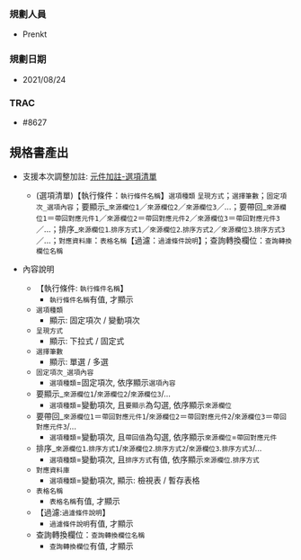 ### <div id="user">規劃人員</div>
* Prenkt

### <div id="updatedate">規劃日期</div>
* 2021/08/24

### <div id="trac">TRAC</div>
* #8627 

## <div id="specification_output">規格書產出</div>
* 支援本次調整加註: [元件加註-選項清單][link_OAList]
    * (選項清單)【執行條件：`執行條件名稱`】`選項種類` `呈現方式`；`選擇筆數`；`固定項次_選項內容`；要顯示_`來源欄位1`／`來源欄位2`／`來源欄位3`／...；要帶回_`來源欄位1`＝`帶回對應元件1`／`來源欄位2`＝`帶回對應元件2`／`來源欄位3`＝`帶回對應元件3`／...；排序_`來源欄位1`.`排序方式1`／`來源欄位2`.`排序方式2`／`來源欄位3`.`排序方式3`／...；`對應資料庫`：`表格名稱`【過濾：`過濾條件說明`】；查詢轉換欄位：`查詢轉換欄位名稱`

* 內容說明
    * 【執行條件: `執行條件名稱`】
        * `執行條件名稱`有值, 才顯示
    * `選項種類`
        * 顯示: 固定項次 / 變動項次
    * `呈現方式`
        * 顯示: 下拉式 / 固定式
    * `選擇筆數`
        * 顯示: 單選 / 多選
    * `固定項次_選項內容`
        * `選項種類`=固定項次, 依序顯示`選項內容`
    * 要顯示_`來源欄位1`/`來源欄位2`/`來源欄位3`/...
        * `選項種類`=變動項次, 且`要顯示`為勾選, 依序顯示`來源欄位`
    * 要帶回_`來源欄位1`＝`帶回對應元件1`/`來源欄位2`＝`帶回對應元件2`/`來源欄位3`＝`帶回對應元件3`/...
        * `選項種類`=變動項次, 且`帶回值`為勾選, 依序顯示`來源欄位`=`帶回對應元件`
    * 排序_`來源欄位1`.`排序方式1`/`來源欄位2`.`排序方式2`/`來源欄位3`.`排序方式3`/...
        * `選項種類`=變動項次, 且`排序方式`有值, 依序顯示`來源欄位`.`排序方式`
    * `對應資料庫`
        * `選項種類`=變動項次, 顯示: 檢視表 / 暫存表格
    * `表格名稱`
        * `表格名稱`有值, 才顯示
    * 【過濾:`過濾條件說明`】
        * `過濾條件說明`有值, 才顯示
    * 查詢轉換欄位：`查詢轉換欄位名稱`
        * `查詢轉換欄位`有值, 才顯示




<!--超連結 -->
[link_OAList]:OAList/README.md